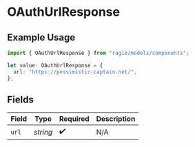 # OAuthUrlResponse

## Example Usage

```typescript
import { OAuthUrlResponse } from "ragie/models/components";

let value: OAuthUrlResponse = {
  url: "https://pessimistic-captain.net/",
};
```

## Fields

| Field              | Type               | Required           | Description        |
| ------------------ | ------------------ | ------------------ | ------------------ |
| `url`              | *string*           | :heavy_check_mark: | N/A                |